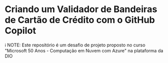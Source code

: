 # Criando um Validador de Bandeiras de Cartão de Crédito com o GitHub Copilot

ℹ️ NOTE: Este repositório é um desafio de projeto proposto no curso "Microsoft 50 Anos - Computação em Nuvem com Azure" na plataforma da DIO

